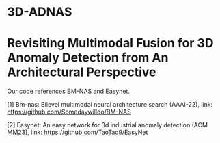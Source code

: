 # 3D-ADNAS
# Revisiting Multimodal Fusion for 3D Anomaly Detection from An Architectural Perspective

Our code references BM-NAS and Easynet.

[1] Bm-nas: Bilevel multimodal neural architecture search (AAAI-22), link: https://github.com/Somedaywilldo/BM-NAS

[2] Easynet: An easy network for 3d industrial anomaly detection (ACM MM23), link: https://github.com/TaoTao9/EasyNet
